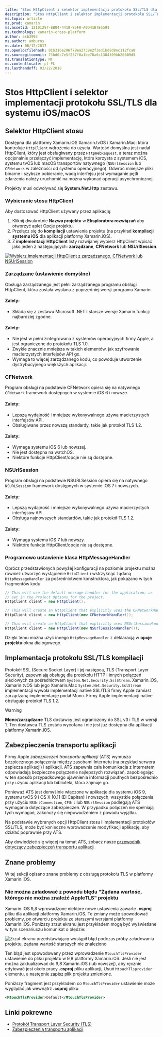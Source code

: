 ```yaml
---
title: "Stos HttpClient i selektor implementacji protokołu SSL/TLS dla systemu iOS/macOS"
description: "Stos HttpClient i selektor implementacji protokołu SSL/TLS określa implementacji HttpClient i SSL/TLS, który będzie używany przez aplikację systemu iOS, systemu tvOS lub macOS Xamarin."
ms.topic: article
ms.prod: xamarin
ms.assetid: 12101297-BB04-4410-85F0-A0D41B7E6591
ms.technology: xamarin-cross-platform
author: asb3993
ms.author: amburns
ms.date: 06/12/2017
ms.openlocfilehash: 01b316e296f78ea2739e2f3ed1bd8d8ec112fca8
ms.sourcegitcommit: 73bd0c7e5f237f0a1be70a6c1384309bb26609d5
ms.translationtype: MT
ms.contentlocale: pl-PL
ms.lasthandoff: 03/22/2018
---
```

# <a name="httpclient-stack-and-ssltls-implementation-selector-for-iosmacos"></a>Stos HttpClient i selektor implementacji protokołu SSL/TLS dla systemu iOS/macOS

## <a name="httpclient-stack-selector"></a>Selektor HttpClient stosu

Dostępna dla platformy Xamarin.iOS Xamarin.tvOS i Xamarin.Mac: która kontroluje `HttpClient` wdrożenia do użycia. Wartość domyślna jest nadal HttpClient, który jest obsługiwany przez `HttpWebRequest`, a teraz można opcjonalnie przełączyć implementację, która korzysta z systemem iOS, systemu tvOS lub macOS transportów natywnego (`NSUrlSession` lub `CFNetwork` w zależności od systemu operacyjnego). Odwróć mniejsze pliki binarne i szybsze pobieranie, wadą interfejsu jest wymaganie pętli zdarzenia należy uruchomić na można wykonać operacji asynchronicznej.

Projekty musi odwoływać się **System.Net.Http** zestawu.

<a name="Selecting-a-HttpClient-Stack" />

### <a name="selecting-a-httpclient-stack"></a>Wybieranie stosu HttpClient

Aby dostosować HttpClient używany przez aplikację:

1. Kliknij dwukrotnie **Nazwa projektu** w **Eksploratora rozwiązań** aby otworzyć aplet Opcje projektu.
2. Przełącz się do **kompilacji** ustawienia projektu (na przykład **kompilacji systemu iOS** dla aplikacji platformy Xamarin.iOS).
3. Z **implementacji HttpClient** listy rozwijanej wybierz HttpClient wpisać jako jeden z następujących: **zarządzane**, **CFNetwork** lub **NSUrlSession**.

[![Wybierz implementacji HttpClient z zarządzanego, CFNetwork lub NSUrlSession](http-stack-images/http-xs-sml.png)](http-stack-images/http-xs.png#lightbox)

<a name="Managed" />

### <a name="managed-default"></a>Zarządzane (ustawienie domyślne)

Obsługa zarządzanego jest pełni zarządzanego programu obsługi HttpClient, która została wysłana z poprzedniej wersji programu Xamarin.

#### <a name="pros"></a>Zalety:

 - Składa się z zestawu Microsoft .NET i starsze wersje Xamarin funkcji najbardziej zgodne.

#### <a name="cons"></a>Zalety:

 - Nie jest w pełni zintegrowana z systemów operacyjnych firmy Apple, a jest ograniczone do protokołu TLS 1.0.
 - Zwykle znacznie mniejsza w takich elementów, jak szyfrowanie macierzystych interfejsów API go.
 - Wymaga to więcej zarządzanego kodu, co powoduje utworzenie dystrybucyjnego większych aplikacji.

<a name="CFNetwork" />

### <a name="cfnetwork"></a>CFNetwork

Program obsługi na podstawie CFNetwork opiera się na natywnego `CFNetwork` framework dostępnych w systemie iOS 6 i nowsze.

#### <a name="pros"></a>Zalety:

 - Lepszą wydajność i mniejsze wykonywalnego używa macierzystych interfejsów API.
 - Obsługiwane przez nowszą standardy, takie jak protokół TLS 1.2.

#### <a name="cons"></a>Zalety:

 - Wymaga systemu iOS 6 lub nowszej.
 - Nie jest dostępna na watchOS.
 - Niektóre funkcje HttpClient/opcje nie są dostępne.

<a name="NSUrlSession" />

### <a name="nsurlsession"></a>NSUrlSession

Program obsługi na podstawie NSURLSession opiera się na natywnego `NSURLSession` framework dostępnych w systemie iOS 7 i nowszych.

#### <a name="pros"></a>Zalety:

 - Lepszą wydajność i mniejsze wykonywalnego używa macierzystych interfejsów API.
 - Obsługa najnowszych standardów, takie jak protokół TLS 1.2.

#### <a name="cons"></a>Zalety:

 - Wymaga systemu iOS 7 lub nowszy.
 - Niektóre funkcje HttpClient/opcje nie są dostępne.

### <a name="programmatically-setting-the-httpmessagehandler"></a>Programowo ustawienie klasa HttpMessageHandler

Oprócz przedstawionych powyżej konfiguracji na poziomie projektu można również utworzyć wystąpienie `HttpClient` i wstrzyknąć żądaną `HttpMessageHandler` za pośrednictwem konstruktora, jak pokazano w tych fragmentów kodu:

```csharp
// This will use the default message handler for the application; as
// set in the Project Options for the project.
HttpClient client = new HttpClient();

// This will create an HttpClient that explicitly uses the CFNetworkHandler
HttpClient client = new HttpClient(new CFNetworkHandler());

// This will create an HttpClient that explicitly uses NSUrlSessionHandler
HttpClient client = new HttpClient(new NSUrlSessionHandler());
```

Dzięki temu można użyć innego `HttpMessageHandler` z deklaracją w **opcje projektu** okna dialogowego.

<a name="New-SSL-TLS-implementation-build-option" />
<a name="Selecting-a-SSL-TLS-implementation" />
<a name="Apple-TLS" />

## <a name="ssltls-implementation-build"></a>Implementacja protokołu SSL/TLS kompilacji

Protokół SSL (Secure Socket Layer) i jej następcą, TLS (Transport Layer Security), zapewniają obsługę dla protokołu HTTP i innych połączeń sieciowych za pośrednictwem `System.Net.Security.SslStream`. Xamarin.iOS, Xamarin.tvOS lub jego Xamarin.Mac `System.Net.Security.SslStream` implementacji wywoła implementacji native SSL/TLS firmy Apple zamiast zarządzaną implementację podał Mono. Firmy Apple implementacji native obsługuje protokół TLS 1.2.

<a name="Mono" />

> [!WARNING]
> **Mono/zarządzane** TLS dostawcy jest ograniczony do SSL v3 i TLS w wersji 1. Ten dostawca TLS została wycofana i nie jest już dostępna dla aplikacji platformy Xamarin.iOS. 

<a name="App-Transport-Security" />

## <a name="app-transport-security"></a>Zabezpieczenia transportu aplikacji

Firmy Apple _zabezpieczeń transportu aplikacji_ (ATS) wymusza bezpiecznego połączenia między zasobami Internetu (na przykład serwera zaplecza aplikacji) i aplikacji. ATS zapewnia cała komunikacja z Internetem odpowiadają bezpieczne połączenie najlepszych rozwiązań, zapobiegając w ten sposób przypadkowego ujawnienia informacji poufnych bezpośrednio przy użyciu aplikacji lub biblioteki, która zajmuje go.

Ponieważ ATS jest domyślnie włączone w aplikacje dla systemu iOS 9, systemu tvOS 9 i OS X 10.11 (El Capitan) i nowszych, wszystkie połączenia przy użyciu `NSUrlConnection`, `CFUrl` lub `NSUrlSession` podlegają ATS wymagania dotyczące zabezpieczeń. W przypadku połączeń nie spełniają tych wymagań, zakończy się niepowodzeniem z powodu wyjątku.

Na podstawie wybranych opcji HttpClient stosu i implementacji protokołów SSL/TLS, może być konieczne wprowadzenie modyfikacji aplikację, aby działać poprawnie przy ATS.

Aby dowiedzieć się więcej na temat ATS, zobacz nasze [przewodnik dotyczący zabezpieczeń transportu aplikacji](~/ios/app-fundamentals/ats.md).

## <a name="known-issues"></a>Znane problemy

W tej sekcji opisano znane problemy z obsługą protokołu TLS w platformy Xamarin.iOS.

### <a name="project-failed-to-load-with-error-requested-value-appletls-wasnt-found"></a>Nie można załadować z powodu błędu "Żądana wartość, którego nie można znaleźć AppleTLS" projektu

Xamarin.iOS 9,8 wprowadzone niektóre nowe ustawienia zawarte **.csproj** pliku dla aplikacji platformy Xamarin.iOS. Te zmiany może spowodować problemy, po otwarciu projektu ze starszymi wersjami platformy Xamarin.iOS. Poniższy zrzut ekranu jest przykładem mogą być wyświetlane w tym scenariuszu komunikat o błędzie:

![Zrzut ekranu przedstawiający wystąpił błąd podczas próby załadowania projektu, żądana wartość starszych nie znaleziono](http-stack-images/tlserror-xs.png)

Ten błąd jest spowodowany przez wprowadzenie `MtouchTlsProvider` ustawienie do pliku projektu w 9,8 platformy Xamarin.iOS. Jeśli nie jest można zaktualizować do 9,8 Xamarin.iOS (lub nowszej), aby ręcznie edytować jest około pracy **.csproj** pliku aplikacji, Usuń `MtouchTlsprovider` elementu, a następnie zapisz plik projektu zmienione.

Poniższy fragment jest przykładem co `MtouchTlsProvider` ustawienie może wyglądać jak wewnątrz **.csproj** pliku:

```xml
<MtouchTlsProvider>Default</MtouchTlsProvider>
```

## <a name="related-links"></a>Linki pokrewne

- [Protokół Transport Layer Security (TLS)](~/cross-platform/app-fundamentals/transport-layer-security.md)
- [Zabezpieczenia transportu aplikacji](~/ios/app-fundamentals/ats.md)
